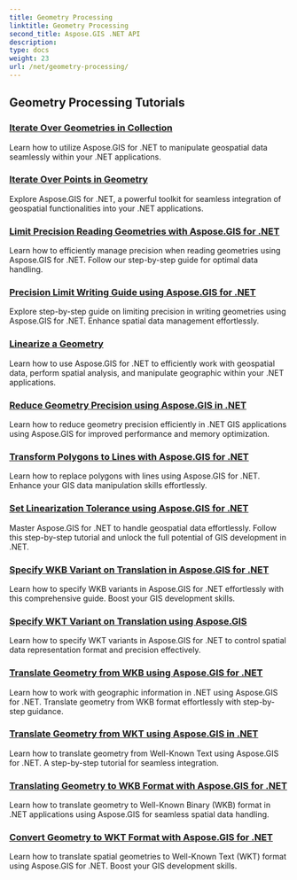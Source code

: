 ```yaml
---
title: Geometry Processing
linktitle: Geometry Processing
second_title: Aspose.GIS .NET API
description: 
type: docs
weight: 23
url: /net/geometry-processing/
---
```


## Geometry Processing Tutorials
### [Iterate Over Geometries in Collection](./iterate-over-geometries-in-collection/)
Learn how to utilize Aspose.GIS for .NET to manipulate geospatial data seamlessly within your .NET applications.
### [Iterate Over Points in Geometry](./iterate-over-points-in-geometry/)
Explore Aspose.GIS for .NET, a powerful toolkit for seamless integration of geospatial functionalities into your .NET applications.
### [Limit Precision Reading Geometries with Aspose.GIS for .NET](./limit-precision-reading-geometries/)
Learn how to efficiently manage precision when reading geometries using Aspose.GIS for .NET. Follow our step-by-step guide for optimal data handling.
### [Precision Limit Writing Guide using Aspose.GIS for .NET](./limit-precision-writing-geometries/)
Explore step-by-step guide on limiting precision in writing geometries using Aspose.GIS for .NET. Enhance spatial data management effortlessly.
### [Linearize a Geometry](./linearize-geometry/)
Learn how to use Aspose.GIS for .NET to efficiently work with geospatial data, perform spatial analysis, and manipulate geographic within your .NET applications.
### [Reduce Geometry Precision using Aspose.GIS in .NET](./reduce-geometry-precision/)
Learn how to reduce geometry precision efficiently in .NET GIS applications using Aspose.GIS for improved performance and memory optimization.
### [Transform Polygons to Lines with Aspose.GIS for .NET](./replace-polygons-with-lines/)
Learn how to replace polygons with lines using Aspose.GIS for .NET. Enhance your GIS data manipulation skills effortlessly.
### [Set Linearization Tolerance using Aspose.GIS for .NET](./set-linearization-tolerance/)
Master Aspose.GIS for .NET to handle geospatial data effortlessly. Follow this step-by-step tutorial and unlock the full potential of GIS development in .NET.
### [Specify WKB Variant on Translation in Aspose.GIS for .NET](./specify-wkb-variant-on-translation/)
Learn how to specify WKB variants in Aspose.GIS for .NET effortlessly with this comprehensive guide. Boost your GIS development skills.
### [Specify WKT Variant on Translation using Aspose.GIS](./specify-wkt-variant-on-translation/)
Learn how to specify WKT variants in Aspose.GIS for .NET to control spatial data representation format and precision effectively.
### [Translate Geometry from WKB using Aspose.GIS for .NET](./translate-geometry-from-wkb/)
Learn how to work with geographic information in .NET using Aspose.GIS for .NET. Translate geometry from WKB format effortlessly with step-by-step guidance.
### [Translate Geometry from WKT using Aspose.GIS in .NET](./translate-geometry-from-wkt/)
Learn how to translate geometry from Well-Known Text using Aspose.GIS for .NET. A step-by-step tutorial for seamless integration.
### [Translating Geometry to WKB Format with Aspose.GIS for .NET](./translate-geometry-to-wkb/)
Learn how to translate geometry to Well-Known Binary (WKB) format in .NET applications using Aspose.GIS for seamless spatial data handling.
### [Convert Geometry to WKT Format with Aspose.GIS for .NET](./translate-geometry-to-wkt/)
Learn how to translate spatial geometries to Well-Known Text (WKT) format using Aspose.GIS for .NET. Boost your GIS development skills.